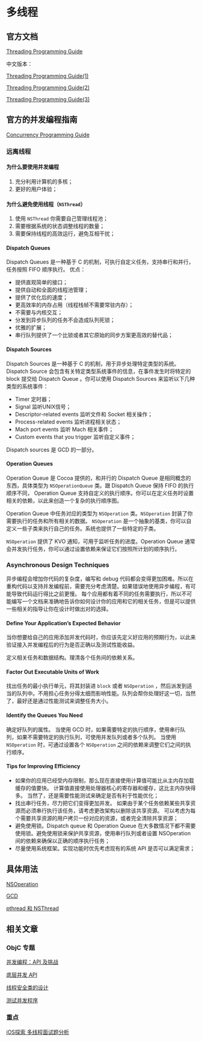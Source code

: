 # 多线程
## 官方文档
[Threading Programming Guide](https://developer.apple.com/library/archive/documentation/Cocoa/Conceptual/Multithreading/Introduction/Introduction.html)

中文版本：

[Threading Programming Guide(1)](http://yulingtianxia.com/blog/2017/08/28/Threading-Programming-Guide-1/)

[Threading Programming Guide(2)](http://yulingtianxia.com/blog/2017/09/17/Threading-Programming-Guide-2/)

[Threading Programming Guide(3)](http://yulingtianxia.com/blog/2017/10/08/Threading-Programming-Guide-3/)

## 官方的并发编程指南
[Concurrency Programming Guide](https://developer.apple.com/library/archive/documentation/General/Conceptual/ConcurrencyProgrammingGuide/ConcurrencyandApplicationDesign/ConcurrencyandApplicationDesign.html)

### 远离线程
#### 为什么要使用并发编程
1. 充分利用计算机的多核；
2. 更好的用户体验；

#### 为什么避免使用线程（`NSThread`）
1. 使用 `NSThread` 你需要自己管理线程池；
2. 需要根据系统的状态调整线程的数量；
3. 需要保持线程的高效运行，避免互相干扰；

#### Dispatch Queues
Dispatch Queues 是一种基于 C 的机制，可执行自定义任务，支持串行和并行，任务按照 FIFO 顺序执行。
优点：
- 提供直观简单的接口；
- 提供自动和全面的线程池管理；
- 提供了优化后的速度；
- 更高效率的内存占用（线程栈帧不需要常驻内存）；
- 不需要与内核交互；
- 分发到异步队列的任务不会造成队列死锁；
- 优雅的扩展；
- 串行队列提供了一个比锁或者其它原始的同步方案更高效的替代品；

#### Dispatch Sources
Dispatch Sources 是一种基于 C 的机制，用于异步处理特定类型的系统。 Dispatch Source 会包含有关特定类型系统事件的信息，在事件发生时将特定的 block 提交给 Dispatch Queue 。你可以使用 Dispatch Sources 来监听以下几种类型的系统事件：

- Timer 定时器；
- Signal 监听UNIX信号；
- Descriptor-related events 监听文件和 Socket 相关操作；
- Process-related events 监听进程相关状态；
- Mach port events 监听 Mach 相关事件；
- Custom events that you trigger 监听自定义事件；

Dispatch sources 是 GCD 的一部分。

#### Operation Queues
Operation Queue 是 Cocoa 提供的，和并行的 Dispatch Queue 是相同概念的东西，具体类型为 `NSOperationQueue` 类。跟 Dispatch Queue 保持 FIFO 的执行顺序不同， Operation Queue 支持自定义的执行顺序。你可以在定义任务时设置相关的依赖，以此来创造一个复杂的执行顺序图。

Operation Queue 中任务对应的类型为 `NSOperation` 类。`NSOperation` 封装了你需要执行的任务和所有相关的数据。 `NSOperation` 是一个抽象的基类，你可以自定义一些子类来执行自己的任务。系统也提供了一些特定的子类。

`NSOperation` 提供了 KVO 通知，可用于监听任务的进度。Operation Queue 通常会并发执行任务，你可以通过设置依赖来保证它们按照所计划的顺序执行。

### Asynchronous Design Techniques
异步编程会增加你代码的复杂度，编写和 debug 代码都会变得更加困难。所以在重构代码以支持并发编程前，需要充分考虑清楚。如果错误地使用异步编程，有可能导致代码运行得比之前更慢。
每个应用都有着不同的任务需要执行，所以不可能编写一个文档来准确地告诉你如何设计你的应用和它的相关任务，但是可以提供一些相关的指导让你在设计时做出对的选择。

#### Define Your Application’s Expected Behavior
当你想要给自己的应用添加并发代码时，你应该先定义好应用的预期行为，以此来验证接入并发编程后的行为是否正确以及测试性能收益。

定义相关任务和数据结构。理清各个任务间的依赖关系。

#### Factor Out Executable Units of Work
找出任务的最小执行单元，将其封装进 `block` 或者 `NSOperation` ，然后派发到适当的队列中。不用担心任务分得太细而影响性能。队列会帮你处理好这一切，当然了，最好还是通过性能测试来调整任务大小。

#### Identify the Queues You Need

确定好队列的属性。
当使用 GCD 时，如果需要特定的执行顺序，使用串行队列，如果不需要特定的执行队列，可使用并发队列或者多个队列。
当使用 `NSOperation` 时，可通过设置各个 `NSOperation` 之间的依赖来调整它们之间的执行顺序。

#### Tips for Improving Efficiency
- 如果你的应用已经受内存限制，那么现在直接使用计算值可能比从主内存加载缓存的值要快。 计算值直接使用处理器核心的寄存器和缓存，这比主内存快得多。 当然了，还是需要性能测试来确定是否有利于性能优化；
- 找出串行任务，尽力把它们变得更加并发。 如果由于某个任务依赖某些共享资源而必须串行执行该任务，请考虑更改架构以删除该共享资源。 可以考虑为每个需要共享资源的用户拷贝一份对应的资源，或者完全清除共享资源；
- 避免使用锁。Dispatch queue 和 Operation Queue 在大多数情况下都不需要使用锁。避免使用锁来保护共享资源，使用串行队列或者设置 NSOperation 间的依赖来确保以正确的顺序执行任务；
- 尽量使用系统框架。实现功能时优先考虑现有的系统 API 是否可以满足需求；

## 具体用法
[NSOperation](NSOperationn.md)

[GCD](GCD.md)

[pthread 和 NSThread](pthreadAndNSThread.md)

## 相关文章

### ObjC 专题

[并发编程：API 及挑战](https://objccn.io/issue-2-1/)

[底层并发 API](https://objccn.io/issue-2-3/)

[线程安全类的设计](https://objccn.io/issue-2-4/)

[测试并发程序](https://objccn.io/issue-2-5/)

### 重点
[iOS探索 多线程面试题分析](https://juejin.im/post/6844904138623418376)
